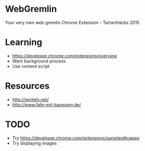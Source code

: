 # WebGremlin
Your very own web gremlin Chrome Extension - TartanHacks 2015

# Learning
- https://developer.chrome.com/extensions/overview
- Want background process
- Use content script

# Resources
- http://spritely.net/
- http://www.fahr-mit-baumann.de/

# TODO
- Try https://developer.chrome.com/extensions/samples#mappy
- Try displaying images
